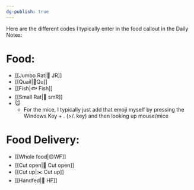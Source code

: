 ```yaml
---
dg-publish: true
---
```


Here are the different codes I typically enter in the food callout in the Daily Notes:

# Food:
- [[Jumbo Rat|🐀 JR]]
- [[Quail|🐥Qu]]
- [[Fish|🐟 Fish]]
- [[Small Rat|🐀 smR]]
- 🐭
	- For the mice, I typically just add that emoji myself by pressing the Windows Key + . (>/. key) and then looking up mouse/mice

# Food Delivery:
- [[Whole food|🟡WF]]
- [[Cut open|🔪 Cut open]]
- [[Cut up|✂️ Cut up]]
- [[Handfed|🫱 HF]]